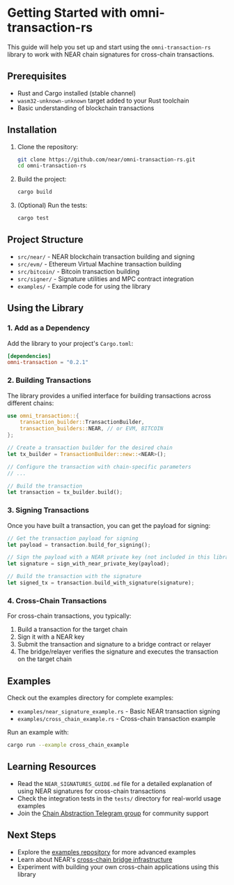 # Getting Started with omni-transaction-rs

This guide will help you set up and start using the `omni-transaction-rs` library to work with NEAR chain signatures for cross-chain transactions.

## Prerequisites

- Rust and Cargo installed (stable channel)
- `wasm32-unknown-unknown` target added to your Rust toolchain
- Basic understanding of blockchain transactions

## Installation

1. Clone the repository:
   ```bash
   git clone https://github.com/near/omni-transaction-rs.git
   cd omni-transaction-rs
   ```

2. Build the project:
   ```bash
   cargo build
   ```

3. (Optional) Run the tests:
   ```bash
   cargo test
   ```

## Project Structure

- `src/near/` - NEAR blockchain transaction building and signing
- `src/evm/` - Ethereum Virtual Machine transaction building
- `src/bitcoin/` - Bitcoin transaction building
- `src/signer/` - Signature utilities and MPC contract integration
- `examples/` - Example code for using the library

## Using the Library

### 1. Add as a Dependency

Add the library to your project's `Cargo.toml`:

```toml
[dependencies]
omni-transaction = "0.2.1"
```

### 2. Building Transactions

The library provides a unified interface for building transactions across different chains:

```rust
use omni_transaction::{
    transaction_builder::TransactionBuilder,
    transaction_builders::NEAR, // or EVM, BITCOIN
};

// Create a transaction builder for the desired chain
let tx_builder = TransactionBuilder::new::<NEAR>();

// Configure the transaction with chain-specific parameters
// ...

// Build the transaction
let transaction = tx_builder.build();
```

### 3. Signing Transactions

Once you have built a transaction, you can get the payload for signing:

```rust
// Get the transaction payload for signing
let payload = transaction.build_for_signing();

// Sign the payload with a NEAR private key (not included in this library)
let signature = sign_with_near_private_key(payload);

// Build the transaction with the signature
let signed_tx = transaction.build_with_signature(signature);
```

### 4. Cross-Chain Transactions

For cross-chain transactions, you typically:

1. Build a transaction for the target chain
2. Sign it with a NEAR key
3. Submit the transaction and signature to a bridge contract or relayer
4. The bridge/relayer verifies the signature and executes the transaction on the target chain

## Examples

Check out the examples directory for complete examples:

- `examples/near_signature_example.rs` - Basic NEAR transaction signing
- `examples/cross_chain_example.rs` - Cross-chain transaction example

Run an example with:

```bash
cargo run --example cross_chain_example
```

## Learning Resources

- Read the `NEAR_SIGNATURES_GUIDE.md` file for a detailed explanation of using NEAR signatures for cross-chain transactions
- Check the integration tests in the `tests/` directory for real-world usage examples
- Join the [Chain Abstraction Telegram group](https://t.me/chain_abstraction) for community support

## Next Steps

- Explore the [examples repository](https://github.com/Omni-rs/examples.git) for more advanced examples
- Learn about NEAR's [cross-chain bridge infrastructure](https://near.org/bridge)
- Experiment with building your own cross-chain applications using this library
